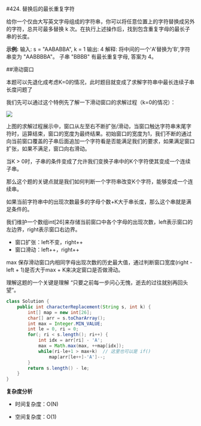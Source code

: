 #424. 替换后的最长重复字符

给你一个仅由大写英文字母组成的字符串，你可以将任意位置上的字符替换成另外的字符，总共可最多替换 k 次。在执行上述操作后，找到包含重复字母的最长子串的长度。

**示例:**
输入: s = "AABABBA", k = 1
输出: 4
解释:
将中间的一个'A'替换为'B',字符串变为 "AABBBBA"。
子串 "BBBB" 有最长重复字母, 答案为 4。

##滑动窗口

本题可以先退化成考虑K=0的情况，此时题目就变成了求解字符串中最长连续子串长度问题了

我们先可以通过这个特例先了解一下滑动窗口的求解过程（k=0的情况）：

![](../pic/Longest_Repeating_Character_Replacement.png)

上图的求解过程展示中，窗口从左至右不断扩张/滑动，当窗口触达字符串末尾字符时，运算结束，窗口的宽度为最终结果。初始窗口的宽度为1，我们不断的通过向当前窗口覆盖的子串后面追加一个字符看是否能满足我们的要求，如果满足窗口扩张，如果不满足，窗口向右滑动。

当K > 0时，子串的条件变成了允许我们变换子串中的K个字符使其变成一个连续子串。

那么这个题的关键点就是我们如何判断一个字符串改变K个字符，能够变成一个连续串。

如果当前字符串中的出现次数最多的字母个数+K大于串长度，那么这个串就是满足条件的。

我们维护一个数组int[26]来存储当前窗口中各个字母的出现次数，left表示窗口的左边界，right表示窗口右边界。

- 窗口扩张：left不变，right++
- 窗口滑动：left\++，right++

max 保存滑动窗口内相同字母出现次数的历史最大值，通过判断窗口宽度(right - left + 1)是否大于max + K来决定窗口是否做滑动。

理解这题的一个关键是理解 “只要之前每一步问心无愧，逝去的过往就别再回头望”。
```java
class Solution {
    public int characterReplacement(String s, int k) {
        int[] map = new int[26];
        char[] arr = s.toCharArray();
        int max = Integer.MIN_VALUE;
        int le = 0, ri = 0;
        for(; ri < s.length(); ri++) {
            int idx = arr[ri] - 'A';
            max = Math.max(max, ++map[idx]);
            while(ri-le+1 > max+k)	// 这里也可以是 if()
                map[arr[le++]-'A']--;
        }
        return s.length() - le;
    }
}
```
**复杂度分析**

- 时间复杂度：O(N)

- 空间复杂度：O(1)
